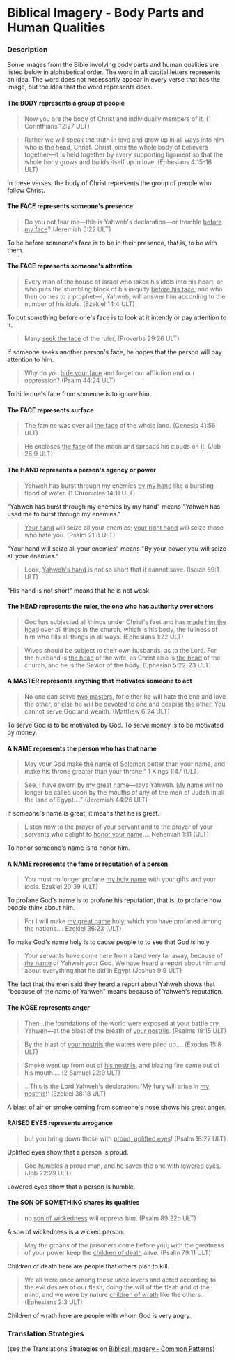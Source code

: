 # Biblical Imagery - Body Parts and Human Qualities #

### Description

Some images from the Bible involving body parts and human qualities are listed below in alphabetical order. The word in all capital letters represents an idea. The word does not necessarily appear in every verse that has the image, but the idea that the word represents does.

#### The BODY represents a group of people

> Now you are the body of Christ and individually members of it. (1 Corinthians 12:27 ULT)

<blockquote>Rather we will speak the truth in love and grow up in all ways into him who is the head, Christ. Christ joins the whole body of believers together—it is held together by every supporting ligament so that the whole body grows and builds itself up in love. (Ephesians 4:15-16 ULT) </blockquote>

In these verses, the body of Christ represents the group of people who follow Christ.


#### The FACE represents someone's presence

>Do you not fear me—this is Yahweh's declaration—or tremble <u>before my face</u>? (Jeremiah 5:22 ULT)

To be before someone's face is to be in their presence, that is, to be with them.

#### The FACE represents someone's attention

> Every man of the house of Israel who takes his idols into his heart, or who puts the stumbling block of his iniquity <u>before his face</u>, and who then comes to a prophet—I, Yahweh, will answer him according to the number of his idols. (Ezekiel 14:4 ULT)

To put something before one's face is to look at it intently or pay attention to it.

> Many <u>seek the face</u> of the ruler, (Proverbs 29:26 ULT)

If someone seeks another person's face, he hopes that the person will pay attention to him.

>Why do you <u>hide your face</u> and forget our affliction and our oppression?  (Psalm 44:24 ULT)

To hide one's face from someone is to ignore him.

#### The FACE represents surface

>The famine was over all <u>the face</u> of the whole land. (Genesis 41:56 ULT)

<blockquote> He encloses <u>the face</u> of the moon and spreads his clouds on it. (Job 26:9 ULT) </blockquote>


#### The HAND represents a person's agency or power

> Yahweh has burst through my enemies <u>by my hand</u> like a bursting flood of water. (1 Chronicles 14:11 ULT)

"Yahweh has burst through my enemies by my hand" means "Yahweh has used me to burst through my enemies."

><u>Your hand</u> will seize all your enemies; <u>your right hand</u> will seize those who hate you. (Psalm 21:8 ULT)

"Your hand will seize all your enemies" means "By your power you will seize all your enemies."

>Look, <u>Yahweh's hand</u> is not so short that it cannot save. (Isaiah 59:1 ULT)

"His hand is not short" means that he is not weak.

#### The HEAD represents the ruler, the one who has authority over others

>God has subjected all things under Christ's feet and has <u>made him the head</u> over all things in the church, which is his body, the fullness of him who fills all things in all ways. (Ephesians 1:22 ULT)


<blockquote>Wives should be subject to their own husbands, as to the Lord. For the husband is <u>the head</u> of the wife, as Christ also is <u>the head</u> of the church, and he is the Savior of the body. (Ephesian 5:22-23 ULT)</blockquote>


#### A MASTER represents anything that motivates someone to act

>No one can serve <u>two masters</u>, for either he will hate the one and love the other, or else he will be devoted to one and despise the other. You cannot serve God and wealth. (Matthew 6:24 ULT)

To serve God is to be motivated by God. To serve money is to be motivated by money.

#### A NAME represents the person who has that name

>May your God make <u>the name of Solomon</u> better than your name, and make his throne greater than your throne." 1 Kings 1:47 (ULT)


<blockquote> See, I have sworn <u>by my great name</u>—says Yahweh. <u>My name</u> will no longer be called upon by the mouths of any of the men of Judah in all the land of Egypt…."  (Jeremiah 44:26 ULT) </blockquote>


If someone's name is great, it means that he is great.

>Listen now to the prayer of your servant and to the prayer of your servants who delight to <u>honor your name</u>…. Nehemiah 1:11 (ULT)


To honor someone's name is to honor him.

#### A NAME represents the fame or reputation of a person

>You must no longer profane <u>my holy name</u> with your gifts and your idols. Ezekiel 20:39 (ULT)


To profane God's name is to profane his reputation, that is, to profane how people think about him.

>For I will make <u>my great name</u> holy, which you have profaned among the nations…. Ezekiel 36:23 (ULT)


To make God's name holy is to cause people to to see that God is holy.

>Your servants have come here from a land very far away, because of <u>the name</u> of Yahweh your God. We have heard a report about him and about everything that he did in Egypt (Joshua 9:9 ULT)


The fact that the men said they heard a report about Yahweh shows that "because of the name of Yahweh" means because of Yahweh's reputation.

#### The NOSE represents anger

>Then…the foundations of the world were exposed at your battle cry, Yahweh—at the blast of the breath of <u>your nostrils</u>. (Psalms 18:15 ULT)


<blockquote>By the blast of <u>your nostrils</u> the waters were piled up….  (Exodus 15:8 ULT)</blockquote>


>Smoke went up from out of <u>his nostrils</u>, and blazing fire came out of his mouth…. (2 Samuel 22:9 ULT)


<blockquote>…This is the Lord Yahweh's declaration: 'My fury will arise in <u>my nostrils</u>!'  (Ezekiel 38:18 ULT)</blockquote>


A blast of air or smoke coming from someone's nose shows his great anger.

#### RAISED EYES represents arrogance

> but you bring down those with <u>proud, uplifted eyes</u>!  (Psalm 18:27 ULT)


Uplifted eyes show that a person is proud.

> God humbles a proud man, and he saves the one with <u>lowered eyes</u>. (Job 22:29 ULT)


Lowered eyes show that a person is humble.

#### The SON OF SOMETHING shares its qualities

> no <u>son of wickedness</u> will oppress him. (Psalm 89:22b ULT)


A son of wickedness is a wicked person.

> May the groans of the prisoners come before you;
> with the greatness of your power keep the <u>children of death</u> alive. (Psalm 79:11 ULT)


Children of death here are people that others plan to kill.

>We all were once among these unbelievers and acted according to the evil desires of our flesh, doing the will of the flesh and of the mind, and we were by nature <u>children of wrath</u> like the others. (Ephesians 2:3 ULT)


Children of wrath here are people with whom God is very angry.

### Translation Strategies

(see the Translations Strategies on [Biblical Imagery - Common Patterns](../bita-part1/01.md))
